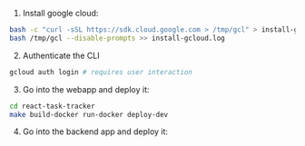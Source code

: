 1. Install google cloud:

```bash
bash -c "curl -sSL https://sdk.cloud.google.com > /tmp/gcl" > install-gcloud.log
bash /tmp/gcl --disable-prompts >> install-gcloud.log
```

2. Authenticate the CLI

```bash
gcloud auth login # requires user interaction
```

3. Go into the webapp and deploy it:

```bash
cd react-task-tracker
make build-docker run-docker deploy-dev
```

4. Go into the backend app and deploy it:

```bash

```
